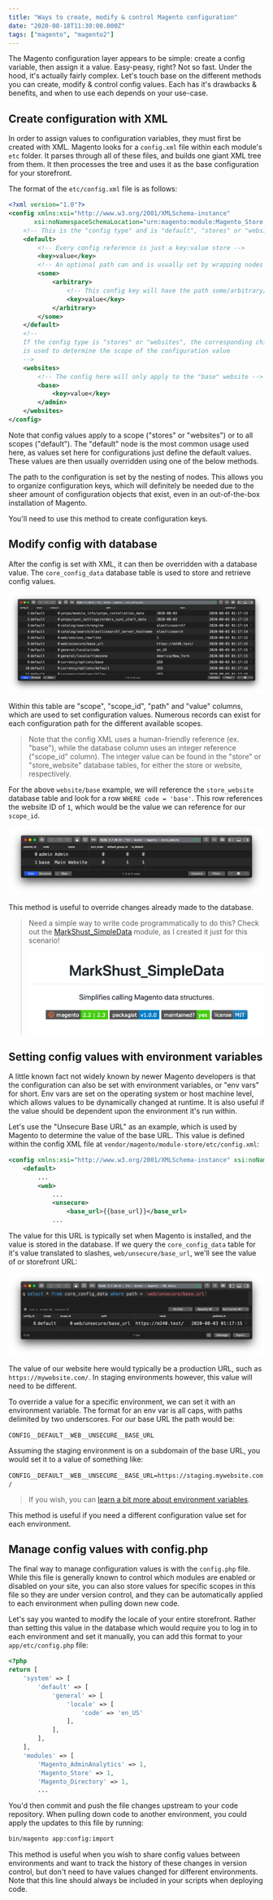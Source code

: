 ```yaml
---
title: "Ways to create, modify & control Magento configuration"
date: "2020-08-18T11:30:00.000Z"
tags: ["magento", "magento2"]
---
```


The Magento configuration layer appears to be simple: create a config variable, then assign it a value. Easy-peasy, right? Not so fast. Under the hood, it's actually fairly complex. Let's touch base on the different methods you can create, modify & control config values. Each has it's drawbacks & benefits, and when to use each depends on your use-case.

## Create configuration with XML

In order to assign values to configuration variables, they must first be created with XML. Magento looks for a `config.xml` file within each module's `etc` folder. It parses through all of these files, and builds one giant XML tree from them. It then processes the tree and uses it as the base configuration for your storefront.

The format of the `etc/config.xml` file is as follows:

```xml
<?xml version="1.0"?>
<config xmlns:xsi="http://www.w3.org/2001/XMLSchema-instance"
       xsi:noNamespaceSchemaLocation="urn:magento:module:Magento_Store:etc/config.xsd">
    <!-- This is the "config type" and is "default", "stores" or "websites" -->
    <default>
        <!-- Every config reference is just a key:value store -->
        <key>value</key>
        <!-- An optional path can and is usually set by wrapping nodes -->
        <some>
            <arbitrary>
                <!-- This config key will have the path some/arbitrary/key -->
                <key>value</key>
            </arbitrary>
        </some>
    </default>
    <!--
    If the config type is "stores" or "websites", the corresponding child node
    is used to determine the scope of the configuration value
    -->
    <websites>
        <!-- The config here will only apply to the "base" website -->
        <base>
            <key>value</key>
        </admin>
    </websites>
</config>
```

Note that config values apply to a scope ("stores" or "websites") or to all scopes ("default"). The "default" node is the most common usage used here, as values set here for configurations just define the default values. These values are then usually overridden using one of the below methods.

The path to the configuration is set by the nesting of nodes. This allows you to organize configuration keys, which will definitely be needed due to the sheer amount of configuration objects that exist, even in an out-of-the-box installation of Magento.

You'll need to use this method to create configuration keys.

## Modify config with database

After the config is set with XML, it can then be overridden with a database value. The `core_config_data` database table is used to store and retrieve config values.

![core_config_data database table](core-config-data.png)

Within this table are "scope", "scope_id", "path" and "value" columns, which are used to set configuration values. Numerous records can exist for each configuration path for the different available scopes.

> Note that the config XML uses a human-friendly reference (ex. "base"), while the database column uses an integer reference ("scope_id" column). The integer value can be found in the "store" or "store_website" database tables, for either the store or website, respectively.

For the above `website/base` example, we will reference the `store_website` database table and look for a row `WHERE code = 'base'`. This row references the website ID of `1`, which would be the value we can reference for our `scope_id`.

![store_website database table](store-website.png)

This method is useful to override changes already made to the database.

> Need a simple way to write code programmatically to do this? Check out the [MarkShust_SimpleData](https://github.com/markshust/magento2-module-simpledata) module, as I created it just for this scenario!
> 
> [![markshust/magento2-module-simpledata](markshust-simpledata.png)](https://github.com/markshust/magento2-module-simpledata)

## Setting config values with environment variables

A little known fact not widely known by newer Magento developers is that the configuration can also be set with environment variables, or "env vars" for short. Env vars are set on the operating system or host machine level, which allows values to be dynamically changed at runtime. It is also useful if the value should be dependent upon the environment it's run within.

Let's use the "Unsecure Base URL" as an example, which is used by Magento to determine the value of the base URL. This value is defined within the config XML file at `vendor/magento/module-store/etc/config.xml`:

```xml
<config xmlns:xsi="http://www.w3.org/2001/XMLSchema-instance" xsi:noNamespaceSchemaLocation="urn:magento:module:Magento_Store:etc/config.xsd">
    <default>
        ...
        <web>
            ...
            <unsecure>
                <base_url>{{base_url}}</base_url>
            ...
```

The value for this URL is typically set when Magento is installed, and the value is stored in the database. If we query the `core_config_data` table for it's value translated to slashes, `web/unsecure/base_url`, we'll see the value of or storefront URL:

![web/unsecure/base_url database value](web-unsecure-base-url.png)

The value of our website here would typically be a production URL, such as `https://mywebsite.com/`. In staging environments however, this value will need to be different.

To override a value for a specific environment, we can set it with an environment variable. The format for an env var is all caps, with paths delimited by two underscores. For our base URL the path would be:

```CONFIG__DEFAULT__WEB__UNSECURE__BASE_URL```

Assuming the staging environment is on a subdomain of the base URL, you would set it to a value of something like:

```CONFIG__DEFAULT__WEB__UNSECURE__BASE_URL=https://staging.mywebsite.com/```

> If you wish, you can [learn a bit more about environment variables](https://en.wikipedia.org/wiki/Environment_variable).

This method is useful if you need a different configuration value set for each environment.

## Manage config values with config.php

The final way to manage configuration values is with the `config.php` file. While this file is generally known to control which modules are enabled or disabled on your site, you can also store values for specific scopes in this file so they are under version control, and they can be automatically applied to each environment when pulling down new code.

Let's say you wanted to modify the locale of your entire storefront. Rather than setting this value in the database which would require you to log in to each environment and set it manually, you can add this format to your `app/etc/config.php` file:

```php
<?php
return [
    'system' => [
        'default' => [
            'general' => [
                'locale' => [
                    'code' => 'en_US'
                ],
            ],
        ],
    ],
    'modules' => [
        'Magento_AdminAnalytics' => 1,
        'Magento_Store' => 1,
        'Magento_Directory' => 1,
        ...
```

You'd then commit and push the file changes upstream to your code repository. When pulling down code to another environment, you could apply the updates to this file by running:

```bash
bin/magento app:config:import
```

This method is useful when you wish to share config values between environments and want to track the history of these changes in version control, but don't need to have values changed for different environments. Note that this line should always be included in your scripts when deploying code.
